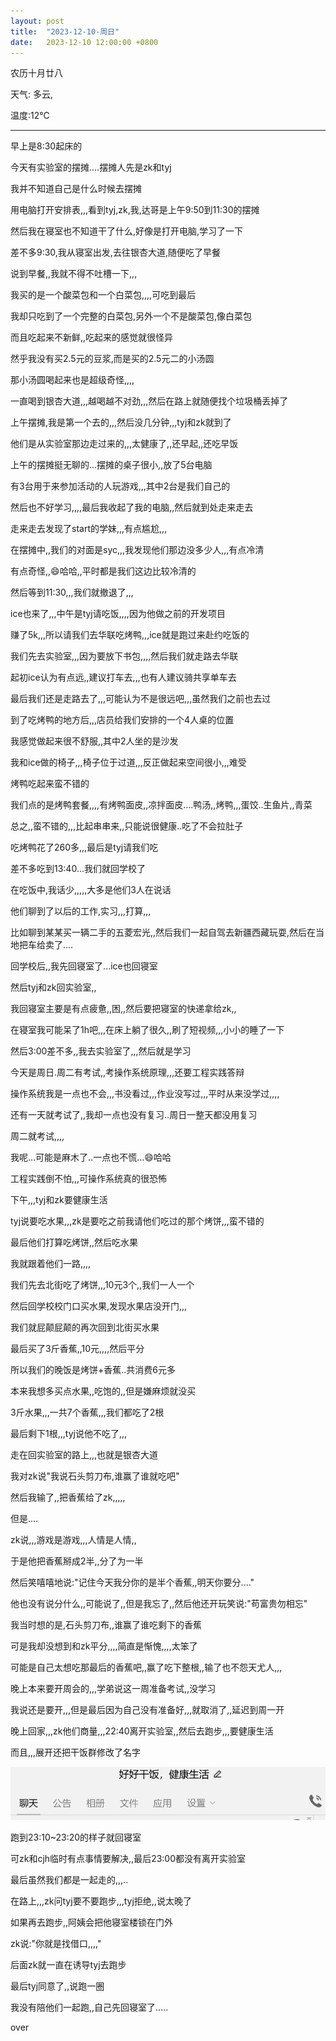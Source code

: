```yaml
---
layout: post
title:  "2023-12-10-周日"
date:   2023-12-10 12:00:00 +0800
---
```








农历十月廿八 

天气: 多云, 

温度:12℃

---



早上是8:30起床的

今天有实验室的摆摊....摆摊人先是zk和tyj

我并不知道自己是什么时候去摆摊

用电脑打开安排表,,,看到tyj,zk,我,达哥是上午9:50到11:30的摆摊

然后我在寝室也不知道干了什么,好像是打开电脑,学习了一下

差不多9:30,我从寝室出发,去往银杏大道,随便吃了早餐

说到早餐,,我就不得不吐槽一下,,,

我买的是一个酸菜包和一个白菜包,,,,可吃到最后

我却只吃到了一个完整的白菜包,另外一个不是酸菜包,像白菜包

而且吃起来不新鲜,,吃起来的感觉就很怪异

然乎我没有买2.5元的豆浆,而是买的2.5元二的小汤圆

那小汤圆喝起来也是超级奇怪,,,,

一直喝到银杏大道,,,越喝越不对劲,,,然后在路上就随便找个垃圾桶丢掉了



上午摆摊,我是第一个去的,,,然后没几分钟,,,tyj和zk就到了

他们是从实验室那边走过来的,,,太健康了,,还早起,,还吃早饭



上午的摆摊挺无聊的...摆摊的桌子很小,,放了5台电脑

有3台用于来参加活动的人玩游戏,,,其中2台是我们自己的

然后也不好学习,,,,最后我收起了我的电脑,,然后就到处走来走去



走来走去发现了start的学妹,,,有点尴尬,,,

在摆摊中,,我们的对面是syc,,,我发现他们那边没多少人,,,有点冷清

有点奇怪,,😄哈哈,,平时都是我们这边比较冷清的



然后等到11:30,,,我们就撤退了,,,

ice也来了,,,中午是tyj请吃饭,,,,因为他做之前的开发项目

赚了5k,,,所以请我们去华联吃烤鸭,,,ice就是跑过来赴约吃饭的



我们先去实验室,,,因为要放下书包,,,,然后我们就走路去华联

起初ice认为有点远,,建议打车去,,,也有人建议骑共享单车去

最后我们还是走路去了,,,可能认为不是很远吧,,,虽然我们之前也去过



到了吃烤鸭的地方后,,,店员给我们安排的一个4人桌的位置

我感觉做起来很不舒服,,其中2人坐的是沙发

我和ice做的椅子,,,椅子位于过道,,,反正做起来空间很小,,,难受



烤鸭吃起来蛮不错的

我们点的是烤鸭套餐,,,,有烤鸭面皮,,凉拌面皮....鸭汤,,烤鸭,,,蛋饺..生鱼片,,青菜

总之,,蛮不错的,,,比起串串来,,只能说很健康..吃了不会拉肚子

吃烤鸭花了260多,,,最后是tyj请我们吃

差不多吃到13:40...我们就回学校了



在吃饭中,我话少,,,,,大多是他们3人在说话

他们聊到了以后的工作,实习,,,打算,,,

比如聊到某某买一辆二手的五菱宏光,,然后我们一起自驾去新疆西藏玩耍,然后在当地把车给卖了....



回学校后,,我先回寝室了...ice也回寝室

然后tyj和zk回实验室,,

我回寝室主要是有点疲惫,,困,,然后要把寝室的快递拿给zk,,

在寝室我可能呆了1h吧,,,在床上躺了很久,,刷了短视频,,,小小的睡了一下

然后3:00差不多,,我去实验室了,,,然后就是学习



今天是周日.周二有考试,,考操作系统原理,,,还要工程实践答辩

操作系统我是一点也不会,,,书没看过,,,作业没写过,,,平时从来没学过,,,,

还有一天就考试了,,我却一点也没有复习..周日一整天都没用复习

周二就考试,,,,

我呢...可能是麻木了..一点也不慌...😄哈哈

工程实践倒不怕,,,可操作系统真的很恐怖



下午,,,tyj和zk要健康生活

tyj说要吃水果,,,zk是要吃之前我请他们吃过的那个烤饼,,,蛮不错的

最后他们打算吃烤饼,,然后吃水果

我就跟着他们一路,,,,

我们先去北街吃了烤饼,,,10元3个,,我们一人一个

然后回学校校门口买水果,发现水果店没开门,,,

我们就屁颠屁颠的再次回到北街买水果

最后买了3斤香蕉,,10元,,,,然后平分

所以我们的晚饭是烤饼+香蕉..共消费6元多

本来我想多买点水果,,吃饱的,,但是嫌麻烦就没买



3斤水果,,,一共7个香蕉,,,我们都吃了2根

最后剩下1根,,,tyj说他不吃了,,,

走在回实验室的路上,,,也就是银杏大道

我对zk说"我说石头剪刀布,谁赢了谁就吃吧"

然后我输了,,把香蕉给了zk,,,,,

但是....

zk说,,,游戏是游戏,,,人情是人情,,

于是他把香蕉掰成2半,,分了为一半

然后笑嘻嘻地说:"记住今天我分你的是半个香蕉,,明天你要分...."

他也没有说分什么,,可能说了,,但是我忘了,,然后他还开玩笑说:"苟富贵勿相忘"



我当时想的是,石头剪刀布,,谁赢了谁吃剩下的香蕉

可是我却没想到和zk平分,,,,简直是惭愧,,,,太笨了

可能是自己太想吃那最后的香蕉吧,,赢了吃下整根,,输了也不怨天尤人,,,



晚上本来要开周会的,,,学弟说这一周准备考试,,没学习

我说还是要开,,,但是最后因为自己没有准备好,,,就取消了,,延迟到周一开



晚上回家,,,zk他们商量,,,22:40离开实验室,,然后去跑步,,,要健康生活

而且,,,展开还把干饭群修改了名字

![image-20231211015207243](https://raw.githubusercontent.com/i1oveyou/2023-year/master/_posts/12.December/img/image-20231211015207243.png)

跑到23:10~23:20的样子就回寝室

可zk和cjh临时有点事情要解决,,最后23:00都没有离开实验室

最后虽然我们都是一起走的,,,..

在路上,,,zk问tyj要不要跑步,,,tyj拒绝,,说太晚了

如果再去跑步,,阿姨会把他寝室楼锁在门外

zk说:"你就是找借口,,,,"

后面zk就一直在诱导tyj去跑步

最后tyj同意了,,说跑一圈

我没有陪他们一起跑,,自己先回寝室了.....

over

